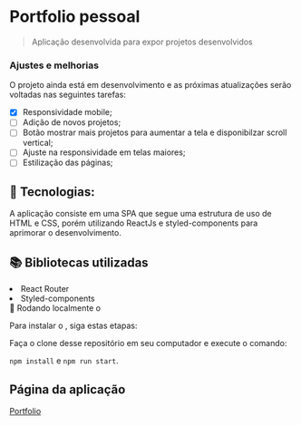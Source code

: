# Portfolio pessoal

> Aplicação desenvolvida para expor projetos desenvolvidos

### Ajustes e melhorias

O projeto ainda está em desenvolvimento e as próximas atualizações serão voltadas nas seguintes tarefas:

- [x] Responsividade mobile;
- [ ] Adição de novos projetos;
- [ ] Botão mostrar mais projetos para aumentar a tela e disponibilzar scroll vertical;
- [ ] Ajuste na responsividade em telas maiores;
- [ ] Estilização das páginas;

## :robot: Tecnologias: 

A aplicação consiste em uma SPA que segue uma estrutura de uso de HTML e CSS, porém utilizando ReactJs e styled-components para aprimorar o desenvolvimento.

## :books: Bibliotecas utilizadas 
  <li>React Router</li>
  <li>Styled-components</li

## 🚀 Rodando localmente o <Portofolio>

Para instalar o <Portfolio>, siga estas etapas:

Faça o clone desse repositório em seu computador e execute o comando:

`npm install` e `npm run start`.

## Página da aplicação
<a href="http://www.portfolio-carlos.surge.sh">Portfolio</a> 

